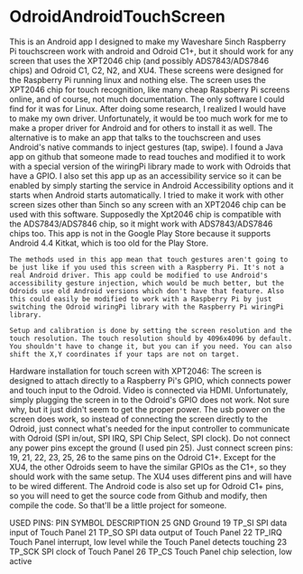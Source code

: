 # OdroidAndroidTouchScreen

This is an Android app I designed to make my Waveshare 5inch Raspberry Pi touchscreen work with android and Odroid C1+, but it should work for any screen that uses the XPT2046 chip (and possibly ADS7843/ADS7846 chips) and Odroid C1, C2, N2, and XU4. These screens were designed for the Raspberry Pi running linux and nothing else. The screen uses the XPT2046 chip for touch recognition, like many cheap Raspberry Pi screens online, and of course, not much documentation. The only software I could find for it was for Linux. After doing some research, I realized I would have to make my own driver. Unfortunately, it would be too much work for me to make a proper driver for Android and for others to install it as well. The alternative is to make an app that talks to the touchscreen and uses Android's native commands to inject gestures (tap, swipe). I found a Java app on github that someone made to read touches and modified it to work with a special version of the wiringPi library made to work with Odroids that have a GPIO. I also set this app up as an accessibility service so it can be enabled by simply starting the service in Android Accessibility options and it starts when Android starts automatically. I tried to make it work with other screen sizes other than 5inch so any screen with an XPT2046 chip can be used with this software. Supposedly the Xpt2046 chip is compatible with the ADS7843/ADS7846 chip, so it might work with ADS7843/ADS7846 chips too. This app is not in the Google Play Store because it supports Android 4.4 Kitkat, which is too old for the Play Store.

    The methods used in this app mean that touch gestures aren't going to be just like if you used this screen with a Raspberry Pi. It's not a real Android driver. This app could be modified to use Android's accessibility gesture injection, which would be much better, but the Odroids use old Android versions which don't have that feature. Also this could easily be modified to work with a Raspberry Pi by just switching the Odroid wiringPi library with the Raspberry Pi wiringPi library.

    Setup and calibration is done by setting the screen resolution and the touch resolution. The touch resolution should by 4096x4096 by default. You shouldn't have to change it, but you can if you need. You can also shift the X,Y coordinates if your taps are not on target.

Hardware installation for touch screen with XPT2046:
    The screen is designed to attach directly to a Raspberry Pi's GPIO, which connects power and touch input to the Odroid. Video is connected via HDMI. Unfortunately, simply plugging the screen in to the Odroid's GPIO does not work. Not sure why, but it just didn't seem to get the proper power. The usb power on the screen does work, so instead of connecting the screen directly to the Odroid, just connect what's needed for the input controller to communicate with Odroid (SPI in/out, SPI IRQ, SPI Chip Select, SPI clock). Do not connect any power pins except the ground (I used pin 25). Just connect screen pins: 19, 21, 22, 23, 25, 26 to the same pins on the Odroid C1+. Except for the XU4, the other Odroids seem to have the similar GPIOs as the C1+, so they should work with the same setup. The XU4 uses different pins and will have to be wired different. The Android code is also set up for Odroid C1+ pins, so you will need to get the source code from Github and modify, then compile the code. So that'll be a little project for someone.


USED PINS:
PIN SYMBOL	DESCRIPTION
25	GND	    Ground 
19	TP_SI	  SPI data input of Touch Panel
21	TP_SO	  SPI data output of Touch Panel
22	TP_IRQ	Touch Panel interrupt, low level while the Touch Panel detects touching
23	TP_SCK	SPI clock of Touch Panel
26	TP_CS	  Touch Panel chip selection, low active
